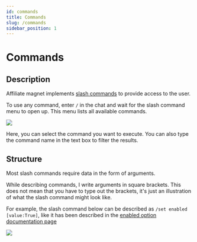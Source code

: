 ```yaml
---
id: commands
title: Commands
slug: /commands
sidebar_position: 1
---
```

# Commands

## Description

Affiliate magnet implements [slash commands](https://blog.discord.com/slash-commands-are-here-8db0a385d9e6)
to provide access to the user.

To use any command, enter `/` in the chat and wait for the slash command menu to open up. This
menu lists all available commands.

![](/img/ss/commands.png)

Here, you can select the command you want to execute. You can also type the command name in the
text box to filter the results.

## Structure

Most slash commands require data in the form of arguments. 

While describing commands, I write arguments in square brackets. This does not mean that you
have to type out the brackets, it's just an illustration of what the slash command might look like.

For example, the slash command below can be described as `/set enabled [value:True]`, like it
has been described in the [enabled option documentation page](/docs/options/enabled#overview)

![](/img/ss/set-enabled.png)